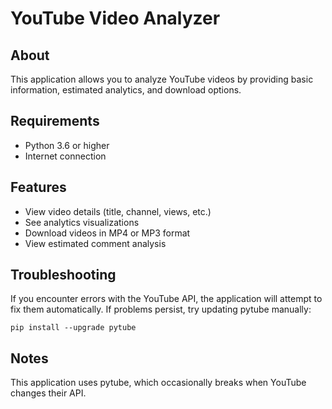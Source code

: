 # YouTube Video Analyzer

## About
This application allows you to analyze YouTube videos by providing basic information, 
estimated analytics, and download options.

## Requirements
- Python 3.6 or higher
- Internet connection

## Features
- View video details (title, channel, views, etc.)
- See analytics visualizations
- Download videos in MP4 or MP3 format
- View estimated comment analysis

## Troubleshooting
If you encounter errors with the YouTube API, the application will attempt to fix them automatically.
If problems persist, try updating pytube manually:
```
pip install --upgrade pytube
```

## Notes
This application uses pytube, which occasionally breaks when YouTube changes their API.
